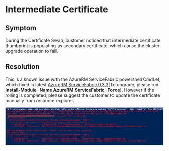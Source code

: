 # Intermediate Certificate

## **Symptom** 

During the Certificate Swap, customer noticed that intermediate certificate thumbprint is populating as secondary certificate, which cause the cluster upgrade operation to fail.

## **Resolution**

This is a known issue with the AzureRM ServiceFabric powershell CmdLet, which fixed in latest [AzureRM.ServiceFabric 0.3.3](https://www.powershellgallery.com/packages/AzureRM.ServiceFabric/0.3.3)(To upgrade, please run **Install-Module -Name AzureRM.ServiceFabric -Force**). However if the rolling is completed, please suggest the customer to update the certificate manually from resource explorer.

![Machine generated alternative text: Add-AzureRmClusterCertificate command line and error message](../media/IntermediateCerts001.png)
